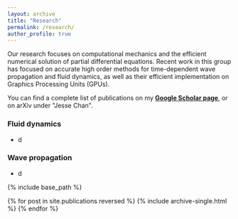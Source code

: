 ```yaml
---
layout: archive
title: "Research"
permalink: /research/
author_profile: true
---
```


Our research focuses on computational mechanics and the efficient numerical solution of partial differential equations. Recent work in this group has focused on accurate high order methods for time-dependent wave propagation and fluid dynamics, as well as their efficient implementation on Graphics Processing Units (GPUs). 

You can find a complete list of publications on my [**Google Scholar page**](https://scholar.google.com/citations?user=nA29Z5YAAAAJ&hl=en/), or on arXiv under "Jesse Chan".

### Fluid dynamics

* d

### Wave propagation

* d

{% include base_path %}

{% for post in site.publications reversed %}
  {% include archive-single.html %}
{% endfor %}
